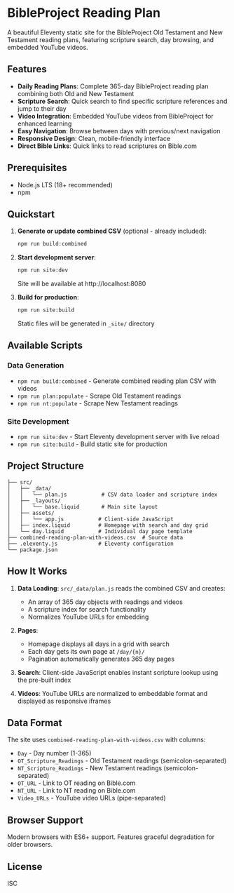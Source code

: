 # BibleProject Reading Plan

A beautiful Eleventy static site for the BibleProject Old Testament and New Testament reading plans, featuring scripture search, day browsing, and embedded YouTube videos.

## Features

- **Daily Reading Plans**: Complete 365-day BibleProject reading plan combining both Old and New Testament
- **Scripture Search**: Quick search to find specific scripture references and jump to their day
- **Video Integration**: Embedded YouTube videos from BibleProject for enhanced learning
- **Easy Navigation**: Browse between days with previous/next navigation
- **Responsive Design**: Clean, mobile-friendly interface
- **Direct Bible Links**: Quick links to read scriptures on Bible.com

## Prerequisites

- Node.js LTS (18+ recommended)
- npm

## Quickstart

1. **Generate or update combined CSV** (optional - already included):
   ```bash
   npm run build:combined
   ```

2. **Start development server**:
   ```bash
   npm run site:dev
   ```
   Site will be available at http://localhost:8080

3. **Build for production**:
   ```bash
   npm run site:build
   ```
   Static files will be generated in `_site/` directory

## Available Scripts

### Data Generation
- `npm run build:combined` - Generate combined reading plan CSV with videos
- `npm run plan:populate` - Scrape Old Testament readings
- `npm run nt:populate` - Scrape New Testament readings

### Site Development
- `npm run site:dev` - Start Eleventy development server with live reload
- `npm run site:build` - Build static site for production

## Project Structure

```
├── src/
│   ├── _data/
│   │   └── plan.js           # CSV data loader and scripture index
│   ├── _layouts/
│   │   └── base.liquid       # Main site layout
│   ├── assets/
│   │   └── app.js           # Client-side JavaScript
│   ├── index.liquid         # Homepage with search and day grid
│   └── day.liquid           # Individual day page template
├── combined-reading-plan-with-videos.csv  # Source data
├── .eleventy.js             # Eleventy configuration
└── package.json
```

## How It Works

1. **Data Loading**: `src/_data/plan.js` reads the combined CSV and creates:
   - An array of 365 day objects with readings and videos
   - A scripture index for search functionality
   - Normalizes YouTube URLs for embedding

2. **Pages**: 
   - Homepage displays all days in a grid with search
   - Each day gets its own page at `/day/{n}/`
   - Pagination automatically generates 365 day pages

3. **Search**: Client-side JavaScript enables instant scripture lookup using the pre-built index

4. **Videos**: YouTube URLs are normalized to embeddable format and displayed as responsive iframes

## Data Format

The site uses `combined-reading-plan-with-videos.csv` with columns:
- `Day` - Day number (1-365)
- `OT_Scripture_Readings` - Old Testament readings (semicolon-separated)
- `NT_Scripture_Readings` - New Testament readings (semicolon-separated)  
- `OT_URL` - Link to OT reading on Bible.com
- `NT_URL` - Link to NT reading on Bible.com
- `Video_URLs` - YouTube video URLs (pipe-separated)

## Browser Support

Modern browsers with ES6+ support. Features graceful degradation for older browsers.

## License

ISC
